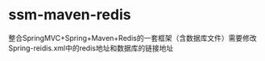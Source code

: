 # ssm-maven-redis
整合SpringMVC+Spring+Maven+Redis的一套框架（含数据库文件）需要修改Spring-reidis.xml中的redis地址和数据库的链接地址
